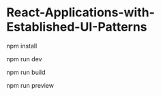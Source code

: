 # React-Applications-with-Established-UI-Patterns

npm install

npm run dev

npm run build

npm run preview
